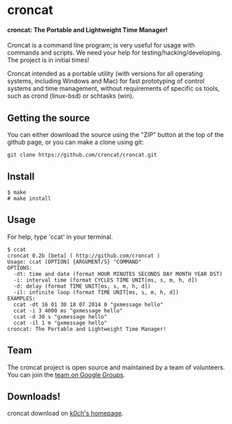 croncat
=======

#### croncat: The Portable and Lightweight Time Manager! 

Croncat is a command line program; is very useful for usage with commands and scripts. We need your help for testing/hacking/developing. The project is in initial times!

Croncat intended as a portable utility (with versions for all operating systems, including Windows and Mac) for fast prototyping of control systems and time management, without requirements of specific os tools, such as crond (linux-bsd) or schtasks (win).


## Getting the source

You can either download the source using the "ZIP" button at the top
of the github page, or you can make a clone using git:

```
git clone https://github.com/croncat/croncat.git
```


## Install

```
$ make
# make install
```


## Usage

For help, type 'ccat' in your terminal.

```
$ ccat
croncat 0.2b [beta] ( http://github.com/croncat )
Usage: ccat [OPTION] {ARGUMENT/S} "COMMAND"
OPTIONS:
  -dt: time and date (format HOUR MINUTES SECONDS DAY MONTH YEAR DST)
  -i: interval time (format CYCLES TIME UNIT[ms, s, m, h, d])
  -d: delay (format TIME UNIT[ms, s, m, h, d])
  -il: infinite loop (format TIME UNIT[ms, s, m, h, d])
EXAMPLES:
  ccat -dt 16 01 30 18 07 2014 0 "gxmessage hello"
  ccat -i 3 4000 ms "gxmessage hello"
  ccat -d 30 s "gxmessage hello"
  ccat -il 1 m "gxmessage hello"
croncat: The Portable and Lightweight Time Manager!
```


## Team

The croncat project is open source and maintained by a team of volunteers.
You can join the [team on Google Groups](https://groups.google.com/forum/?fromgroups#!forum/croncat).


## Downloads!

croncat download on [k0ch's homepage](http://koch.bshellz.net/downloads.html).

